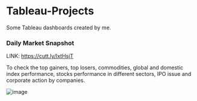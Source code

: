 # Tableau-Projects
Some Tableau dashboards created by me.

### Daily Market Snapshot

LINK: https://cutt.ly/IxtHsjT

To check the top gainers, top losers, commodities, global and domestic index performance, stocks performance in different sectors, IPO issue and corporate action by companies.


![image](https://user-images.githubusercontent.com/80466173/111771493-c9326e80-88d1-11eb-95e5-57448eae7c12.png)
